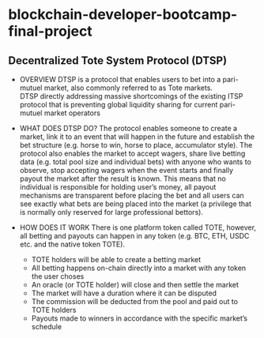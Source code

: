 # blockchain-developer-bootcamp-final-project

## Decentralized Tote System Protocol (DTSP)

* OVERVIEW
DTSP is a protocol that enables users to bet into a pari-mutuel market, also commonly referred to as Tote markets.  
DTSP directly addressing massive shortcomings of the existing ITSP protocol that is preventing global liquidity sharing for current pari-mutuel market operators 

* WHAT DOES DTSP DO?
The protocol enables someone to create a market, link it to an event that will happen in the future and establish the bet structure (e.g. horse to win, horse to place, accumulator style).
The protocol also enables the market to accept wagers, share live betting data (e.g. total pool size and individual bets) with anyone who wants to observe, stop accepting wagers when the event starts and finally payout the market after the result is known.
This means that no individual is responsible for holding user’s money, all payout mechanisms are transparent before placing the bet and all users can see exactly what bets are being placed into the market (a privilege that is normally only reserved for large professional bettors). 

* HOW DOES IT WORK
There is one platform token called TOTE, however, all betting and payouts can happen in any token (e.g. BTC, ETH, USDC etc. and the native token TOTE).
  -	TOTE holders will be able to create a betting market
  -	All betting happens on-chain directly into a market with any token the user choses
  -	An oracle (or TOTE holder) will close and then settle the market
  -	The market will have a duration where it can be disputed
  -	The commission will be deducted from the pool and paid out to TOTE holders
  -	Payouts made to winners in accordance with the specific market’s schedule 
